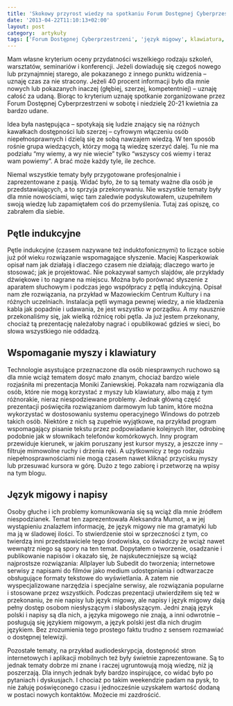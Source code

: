 ```yaml
---
title: 'Skokowy przyrost wiedzy na spotkaniu Forum Dostępnej Cyberprzestrzeni'
date: '2013-04-22T11:10:13+02:00'
layout: post
category:  artykuły
tags: ['Forum Dostępnej Cyberprzestrzeni', 'język migowy', klawiatura, myszka, napisy, 'pętla indukcyjna', 'niepełnosprawność ruchowa', 'WCAG', 'Maciej Kasperkowiak', 'Monika Zaniewska', 'Aleksandra Mumot']
---
```


Mam własne kryterium oceny przydatności wszelkiego rodzaju szkoleń, warsztatów, seminariów i konferencji. Jeżeli dowiaduję się czegoś nowego lub przynajmniej starego, ale pokazanego z innego punktu widzenia – uznaję czas za nie stracony. Jeżeli 40 procent informacji było dla mnie nowych lub pokazanych inaczej (głębiej, szerzej, kompetentniej) – uznaję całość za udaną. Biorąc to kryterium uznaję spotkanie zorganizowane przez Forum Dostępnej Cyberprzestrzeni w sobotę i niedzielę 20-21 kwietnia za bardzo udane.

Idea była następująca – spotykają się ludzie znający się na różnych kawałkach dostępności lub szerzej – cyfrowym włączeniu osób niepełnosprawnych i dzielą się ze sobą nawzajem wiedzą. W ten sposób rośnie grupa wiedzących, którzy mogą tą wiedzę szerzyć dalej. Tu nie ma podziału “my wiemy, a wy nie wiecie” tylko “wszyscy coś wiemy i teraz wam powiemy”. A brać może każdy tyle, ile zechce.

Niemal wszystkie tematy były przygotowane profesjonalnie i zaprezentowane z pasją. Widać było, że to są tematy ważne dla osób je przedstawiających, a to sprzyja przekonywaniu. Nie wszystkie tematy były dla mnie nowościami, więc tam zaledwie podyskutowałem, uzupełniłem swoją wiedzę lub zapamiętałem coś do przemyślenia. Tutaj zaś opiszę, co zabrałem dla siebie.

## Pętle indukcyjne

Pętle indukcyjne (czasem nazywane też induktofonicznymi) to liczące sobie już pół wieku rozwiązanie wspomagające słyszenie. Maciej Kasperkowiak opisał nam jak działają i dlaczego czasem nie działają; dlaczego warto je stosować; jak je projektować. Nie pokazywał samych slajdów, ale przykłady dźwiękowe i to nagrane na miejscu. Można było porównać słyszenie z aparatem słuchowym i podczas jego współpracy z pętlą indukcyjną. Opisał nam złe rozwiązania, na przykład w Mazowieckim Centrum Kultury i na różnych uczelniach. Instalacja pętli wymaga pewnej wiedzy, a nie kładzenia kabla jak popadnie i udawania, że jest wszystko w porządku. A my nausznie przekonaliśmy się, jak wielką różnicę robi pętla. Ja już jestem przekonany, chociaż tą prezentację należałoby nagrać i opublikować gdzieś w sieci, bo słowa wszystkiego nie oddadzą.

## Wspomaganie myszy i klawiatury

Technologie asystujące przeznaczone dla osób niesprawnych ruchowo są dla mnie wciąż tematem dosyć mało znanym, chociaż bardzo wiele rozjaśniła mi prezentacja Moniki Zaniewskiej. Pokazała nam rozwiązania dla osób, które nie mogą korzystać z myszy lub klawiatury, albo mają z tym różnorakie, nieraz niespodziewane problemy. Jednak główną część prezentacji poświęciła rozwiązaniom darmowym lub tanim, które można wykorzystać w dostosowaniu systemu operacyjnego Windows do potrzeb takich osób. Niektóre z nich są zupełnie wyjątkowe, na przykład program wspomagający pisanie tekstu przez podpowiadanie kolejnych liter, odrobinę podobnie jak w słownikach telefonów komórkowych. Inny program przewiduje kierunek, w jakim poruszany jest kursor myszy, a jeszcze inny – filtruje mimowolne ruchy i drżenia ręki. A użytkownicy z tego rodzaju niepełnosprawnościami nie mogą czasem nawet kliknąć przycisku myszy lub przesuwać kursora w górę. Dużo z tego zabiorę i przetworzę na wpisy na tym blogu.

## Język migowy i napisy

 Osoby głuche i ich problemy komunikowania się są wciąż dla mnie źródłem niespodzianek. Temat ten zaprezentowała Aleksandra Mumot, a w jej wystąpieniu znalazłem informację, że język migowy nie ma gramatyki lub ma ją w śladowej ilości. To stwierdzenie stoi w sprzeczności z tym, co twierdzą inni przedstawiciele tego środowiska, co świadczy że wciąż nawet wewnątrz niego są spory na ten temat. Dopytałem o tworzenie, osadzanie i publikowanie napisów i okazało się, że najskuteczniejsze są wciąż najprostsze rozwiązania: Allplayer lub Subedit do tworzenia; internetowe serwisy z napisami do filmów jako medium udostępniania i odtwarzacze obsługujące formaty tekstowe do wyświetlania. A zatem nie wyspecjalizowane narzędzia i specjalne serwisy, ale rozwiązania popularne i stosowane przez wszystkich. Podczas prezentacji utwierdziłem się też w przekonaniu, że nie napisy lub język migowy, ale napisy i język migowy dają pełny dostęp osobom niesłyszącym i słabosłyszącym. Jedni znają język polski i napisy są dla nich, a języka migowego nie znają, a inni odwrotnie – posługują się językiem migowym, a język polski jest dla nich drugim językiem. Bez zrozumienia tego prostego faktu trudno z sensem rozmawiać o dostępnej telewizji.

Pozostałe tematy, na przykład audiodeskrypcja, dostępność stron internetowych i aplikacji mobilnych też były świetnie zaprezentowane. Są to jednak tematy dobrze mi znane i raczej ugruntowują moją wiedzę, niż ją poszerzają. Dla innych jednak były bardzo inspirujące, co widać było po pytaniach i dyskusjach. I chociaż po takim weekendzie padam na pysk, to nie żałuję poświęconego czasu i jednocześnie uzyskałem wartość dodaną w postaci nowych kontaktów. Możecie mi zazdrościć.
